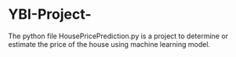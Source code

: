 # YBI-Project-
The python file HousePricePrediction.py is a project to determine or estimate the price of the house using machine learning model.
